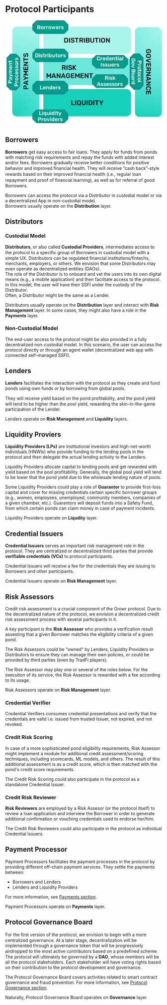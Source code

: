 # Protocol Participants
![Protocol Layers & Participants](../images/growr-layers-participants.png)
## Borrowers
**Borrowers** get easy access to fair loans. They apply for funds from ponds with matching risk requirements and repay the funds with added interest and/or fees.
Borrowers gradually receive better conditions for positive behavior and improved ﬁnancial health. They will receive “cash back”-style rewards based on their improved ﬁnancial health (i.e., regular loan repayment and proof of ﬁnancial learning), as well as for referral of good Borrowers.

Borrowers can access the protocol via a Distributor in custodial model or via a decentralized App in non-custodial model.  
Borrowers usually operate on the __Distribution__ layer.
## Distributors
### Custodial Model
**Distributors**, or also called **Custodial Providers**, intermediates access to the protocol to a speciﬁc group of Borrowers in custodial model with a simple UX. Distributors can be regulated financial institutions/fintechs, merchants, employers, or others. We envision that some Distributors may even operate as decentralized entities (DAOs).  
The role of the Distributor is to onboard and vet the users into its own digital means (e.g., a mobile application) and then facilitate access to the protocol. In this model, the user will have their SSFI under the custody of the Distributor.  
Often, a Distributor might be the same as a Lender.

Distributors usually operate on the __Distribution__ layer and interact with __Risk Management__ layer. In some cases, they might also have a role in the __Payments__ layer.
### Non-Custodial Model
The end-user access to the protocol might be also provided in a fully decentralized non-custodial model. In this scenario, the user can access the protocol directly or through an agent wallet (decentralized web app with connected self-managed SSFI).
## Lenders
**Lenders** facilitates the interaction with the protocol as they create and fund ponds using own funds or by borrowing from global pools.

They will receive yield based on the pond proﬁtability, and the pond yield will tend to be higher than the pool yield, rewarding the skin-in-the-game participation of the Lender.

Lenders operate on __Risk Management__ and __Liquidity__ layers.
## Liquidity Proviers
**Liquidity Providers (LPs)** are institutional investors and high-net-worth individuals (HNWIs) who provide funding to the lending pools in the protocol and then delegate the actual lending activity to the Lenders.

Liquidity Providers allocate capital to lending pools and get rewarded with yield based on the pool profitability. Generally, the global pool yield will tend to be lower that the pond yield due to the wholesale lending nature of pools.

Some Liquidity Providers could play a role of **Guarantor** to provide first-loss capital and cover for missing credentials certain specific borrower groups (e.g., women, employees, unemployed, community members, companies of a given chamber, etc.). Guarantors will deposit funds into a Safety Fund, from which certain ponds can claim money in case of payment incidents.

Liquidity Providers operate on __Liqudity__ layer.
## Credential Issuers
**Credential Issuers** serves an important risk management role in the protocol. They are centralized or decentralized third parties that provide **verifiable credentials (VCs)** to protocol participants.

Credential Issuers will receive a fee for the credentials they are issuing to Borrowers and other participants.

Credential Issuers operate on __Risk Management__ layer.
## Risk Assessors
Credit risk assessment is a crucial component of the Growr protocol. Due to the decentralized nature of the protocol, we envision a decentralized credit risk assessment process with several participants in it.

A key participant is the **Risk Assessor** who provides a verification result assesting that a given Borrower matches the eligibility criteria of a given pond.
  
The Risk Assessors could be "owned" by Lenders, Liquidity Providers or Distributors to ensure they can manage their own policies, or could be provided by third parties (even by TradFi players).

The Risk Assessor may play one or several of the roles below. For the execution of its service, the Risk Assessor is rewarded with a fee according to its usage.

Risk Assessors operate on __Risk Management__ layer.
### Credential Verifier
Credential Verifiers consumes credential presentations and verify that the credentials are valid i.e. issued from trusted Issuer, not expired, and not revoked.
### Credit Risk Scoring
In case of a more sophisticated pond eligibility requirements, Risk Assessor might implement a module for additional credit assessment/scoring techniques, including scorecards, ML models, and others. The result of this additional assessment is as a credit score, which is then matched with the pond's credit score requirements.

The Credit Risk Scoring could also participate in the protocol as a standalone Credential Issuer. 
### Credit Risk Reviewer
**Risk Reviewers** are employed by a Risk Assesor (or the protocol itself) to review a loan application and interview the Borrower in order to generate additional confirmation or vouching credentials used to endorse her/him.

The Credit Risk Reviewers could also participate in the protocol as individual Credential Issuers.
## Payment Processor
Payment Processors facilitates the payment processes in the protocol by providing different off-chain payment services. They settle the payments between:
- Borrowers and Lenders
- Lenders and Liquidity Providers
  
For more information, see [Payments section](./E-Payments.md).

Payment Processors operate on __Payments__ layer.
## Protocol Governance Board
For the ﬁrst version of the protocol, we envision to begin with a more centralized governance. At a later stage, decentralization will be implemented through a governance token that will be progressively airdropped to the most active contributors based on a predeﬁned scheme. The protocol will ultimately be governed by a **DAO**, whose members will be all the protocol stakeholders. Each stakeholder will have voting rights based on their contribution to the protocol development and governance.
  
The Protocol Governance Board covers activities related to smart contract governance and fraud prevention. For more information, see [Protocol Governance section](./F-Protocol-Governance.md).

Naturally, Protocol Governance Board operates on __Governance__ layer.
